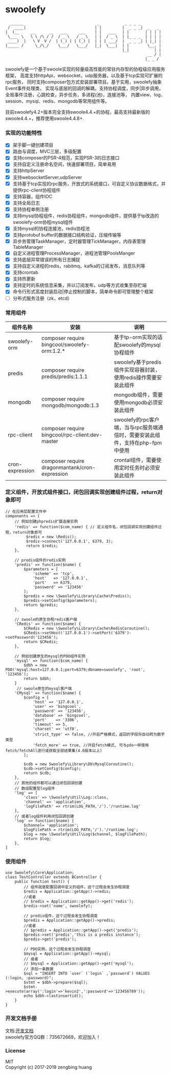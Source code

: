 # swoolefy
```
  ______                                _           _ _ _ _
 /  ____|                              | |         |  _ _ _|  _   _
|  (__     __      __   ___     ___    | |   ___   | |       | | | |
 \___  \   \ \ /\ / /  / _ \   / _ \   | |  / _ \  | |_ _ _  | | | |
 ____)  |   \ V  V /  | (_) | | (_) |  | | | ___/  |  _ _ _| | |_| |
|_____ /     \_/\_/    \___/   \___/   |_|  \___|  | |        \__, |
                                                   |_|           | |
                                                              __ / |
                                                             |_ _ /
```                                                            
swoolefy是一个基于swoole实现的轻量级高性能的常驻内存型的协程级应用服务框架，
高度支持httpApi，websocket，udp服务器，以及基于tcp实现可扩展的rpc服务，
同时支持composer包方式安装部署项目。基于实用，swoolefy抽象Event事件处理类，
实现与底层的回调的解耦，支持协程调度，同步|异步调用，全局事件注册，心跳检查，异步任务，多进程(池)，连接池等，
内置view、log、session、mysql、redis、mongodb等常用组件等。     

目前swoolefy4.2+版本完全支持swoole4.4.+的协程，最高支持最新版的swoole4.4.+，推荐使用swoole4.4.8+.

### 实现的功能特性
- [x] 架手脚一键创建项目           
- [x] 路由与调度，MVC三层，多级配置      
- [x] 支持composer的PSR-4规范，实现PSR-3的日志接口     
- [x] 支持自定义注册命名空间，快速部署项目，简单易用      
- [x] 支持httpServer
- [x] 支持websocketServer,udpServer
- [x] 支持基于tcp实现的rpc服务，开放式的系统接口，可自定义协议数据格式，并提供rpc-client协程组件
- [x] 支持容器，组件IOC    
- [x] 支持全局日志   
- [x] 支持协程单例注册
- [x] 支持mysql协程组件，redis协程组件，mongodb组件，提供基于tp改造的swoolefy-orm协程mysql组件
- [x] 支持mysql的协程连接池，redis协程池
- [x] 支持protobuf buffer的数据接口结构验证，压缩传输等        
- [x] 异步务管理TaskManager，定时器管理TickManager，内存表管理TableManager  
- [x] 自定义进程管理ProcessManager，进程池管理PoolsManger
- [x] 支持底层异常错误的所有日志捕捉
- [x] 支持自定义进程的redis，rabitmq，kafka的订阅发布，消息队列等     
- [x] 支持crontab      
- [x] 支持热更新       
- [x] 支持定时的系统信息采集，并以订阅发布，udp等方式收集至存贮端    
- [x] 命令行形式高度封装启动|停止控制的脚本，简单命令即可管理整个框架 
- [ ] 分布式服务注册（zk，etcd）

### 常用组件
| 组件名称 | 安装 | 说明 |
| ------ | ------ | ------ |
| swoolefy-orm | composer require bingcool/swoolefy-orm:1.2.* | 基于tp-orm实现的适配swoolefy的mysql协程组件 |
| predis | composer require predis/predis:1.1.1 | swoolefy基于predis组件实现容器封装，使用redis操作需要安装此组件 |
| mongodb | composer require mongodb/mongodb:1.3 | mongodb组件，需要使用mongodb必须安装此组件 |
| rpc-client | composer require bingcool/rpc-client:dev-master | swoolefy的rpc客户端，当与rpc服务端通信时，需要安装此组件，支持在php-fpm中使用 |
| cron-expression | composer require dragonmantank/cron-expression | crontal组件，需要使用定时任务时必须安装此组件 |
  
### 定义组件，开放式组件接口，闭包回调实现创建组件过程，return对象即可
```
// 在应用层配置文件中
components => [
    // 例如创建phpredis扩展连接实例
    'redis' => function($com_name) { // 定义组件名，闭包回调实现创建组件过程，return对象即可
         $redis = new \Redis();
         $redis->connect('127.0.0.1', 6379, 3);
         return $redis;   
    },

    // predis组件的redis实例
    'predis' => function($name) {
        $parameters = [
            'scheme' => 'tcp',
            'host'   => '127.0.0.1',
            'port'   => 6379,
            'password' => '123456'
        ];
        $predis = new \Swoolefy\Library\Cache\Predis();
        $predis->setConfig($parameters);
        return $predis;
    },

    // swoole的原生协程redis客户端
    'CRedis' => function($name) {
        $CRedis = new \Swoolefy\Library\Cache\RedisCoroutine();
        $CRedis->setHost('127.0.0.1')->setPort('6379')->setPassword('123456');
        return $CRedis;
    },
    
    // 例如创建原生的mysql的PDO组件实例
    'mysql' => function($com_name) {
        $dbh = new PDO('mysql:host=127.0.0.1;port=6379;dbname=swoolefy', 'root', '123456');
        return $dbh;
    }
     // swoole原生的mysql客户端
    'CMysql' => function($name) {
        $config = [
            'host' => '127.0.0.1',
            'user' => 'bingcool',
            'password' => '123456',
            'database' => 'bingcool',
            'port'    => '3306',
            'timeout' => 5,
            'charset' => 'utf8',
            'strict_type' => false, //开启严格模式，返回的字段将自动转为数字类型
            'fetch_more' => true, //开启fetch模式, 可与pdo一样使用fetch/fetchAll逐行或获取全部结果集(4.0版本以上)
        ];

        $cdb = new Swoolefy\Library\Db\MysqlCoroutine();
        $cdb->setConfig($config);
        return $cdb;
    },
    // 其他的组件都可以通过闭包回调创建
    // 数组配置型log组件
    'log' => [
        'class' => \Swoolefy\Util\Log::class,
        'channel' => 'application',
        'logFilePath' => rtrim(LOG_PATH,'/').'/runtime.log'
    ],
    // 或者log组件利用闭包回调创建
    'log' => function($name) {
        $channel= 'application';
        $logFilePath = rtrim(LOG_PATH,'/').'/runtime.log';
        $log = new \Swoolefy\Util\Log($channel, $logFilePath);
        return $log;
    },
]

```
### 使用组件
```
use Swoolefy\Core\Application;
class TestController extends BController {
    public function test() {
        // 组件就是配置回调中定义的组件，这个过程会发生协程调度
        $redis = Application::getApp()->redis;
        //或者
        // $redis = Application::getApp()->get('redis');
        $redis->set('name', swoolefy);

        // predis组件，这个过程会发生协程调度
        $predis = Application::getApp()->predis;
        //或者
        // $predis = Application::getApp()->get('predis');
        $predis->set('predis','this is a predis instance');
        $predis->get('predis');
        
        // PDO实例，这个过程会发生协程调度
        $mysql = Application::getApp()->mysql;
        // 或者
        // $mysql = Application::getApp()->get('mysql');
        // 添加一条数据
        $sql = "INSERT INTO `user` (`login` ,`password`) VALUES (:login, :password)"; 
        $stmt = $dbh->prepare($sql); 
        $stmt->execute(array(':login'=>'kevin2',':password'=>'123456789'));  
        echo $dbh->lastinsertid();
    }
}

```
     
### 开发文档手册

文档:[开发文档](https://www.kancloud.cn/bingcoolhuang/php-swoole-swoolefy/587501)     
swoolefy官方QQ群：735672669，欢迎加入！    

### License
MIT   
Copyright (c) 2017-2019 zengbing huang    
